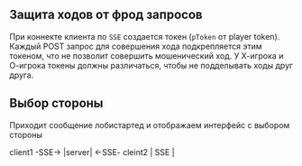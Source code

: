 ## Защита ходов от фрод запросов

При коннекте клиента по `SSE` cоздается токен (`pToken` от player token).
Каждый POST запрос для совершения хода подкрепляется этим токеном, что не позволит совершить мошенический ход.
У Х-игрока и О-игрока токены должны различаться, чтобы не подделывать ходы друг друга.

## Выбор стороны

Приходит сообщение лобистартед и отображаем интерфейс с выбором стороны

client1   -SSE->   |server|   <-SSE-   cleint2
                   | SSE  |